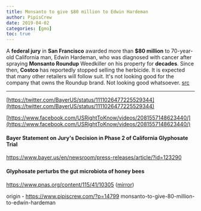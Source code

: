 ```yaml
---
title: Monsanto to give $80 million to Edwin Hardeman
author: PipisCrew
date: 2019-04-02
categories: [gmo]
toc: true
---
```


A **federal jury** in **San Francisco** awarded more than **$80 million** to 70-year-old California man, Edwin Hardeman, who was diagnosed with cancer after spraying **Monsanto Roundup** Weedkiller on his property for **decades**. Since then, **Costco** has reportedly stopped selling the herbicide. It is expected that many other retailers will follow suit. It's not looking good for the company that owns the Roundup brand. Not looking good whatsoever. [src](https://www.disclose.tv/costco-has-stopped-selling-monsanto-roundup-weedkiller-364484)

* * *

[https://twitter.com/BayerUS/status/1111026477225529344](https://twitter.com/BayerUS/status/1111026477225529344)

[https://www.facebook.com/USRightToKnow/videos/2081557148623440/](https://www.facebook.com/USRightToKnow/videos/2081557148623440/)

#### Bayer Statement on Jury's Decision in Phase 2 of California Glyphosate Trial

https://www.bayer.us/en/newsroom/press-releases/article/?id=123290

#### Glyphosate perturbs the gut microbiota of honey bees

https://www.pnas.org/content/115/41/10305 ([mirror](https://docdroid.net/uLooOjH))

origin - https://www.pipiscrew.com/?p=14799 monsanto-to-give-80-million-to-edwin-hardeman